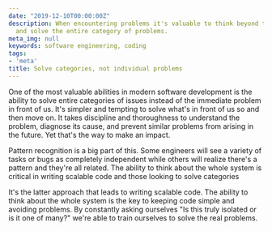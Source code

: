 ```yaml
---
date: "2019-12-10T00:00:00Z"
description: When encountering problems it's valuable to think beyond the problem
  and solve the entire category of problems.
meta_img: null
keywords: software engineering, coding
tags:
- 'meta'
title: Solve categories, not individual problems
---
```


One of the most valuable abilities in modern software development is the ability to solve entire categories of issues instead of the immediate problem in front of us. It's simpler and tempting to solve what's in front of us so and then move on. It takes discipline and thoroughness to understand the problem, diagnose its cause, and prevent similar problems from arising in the future. Yet that's the way to make an impact.

Pattern recognition is a big part of this. Some engineers will see a variety of tasks or bugs as completely independent while others will realize there's a pattern and they're all related. The ability to think about the whole system is critical in writing scalable code and those looking to solve categories

It's the latter approach that leads to writing scalable code. The ability to think about the whole system is the key to keeping code simple and avoiding problems. By constantly asking ourselves "Is this truly isolated or is it one of many?" we're able to train ourselves to solve the real problems.
